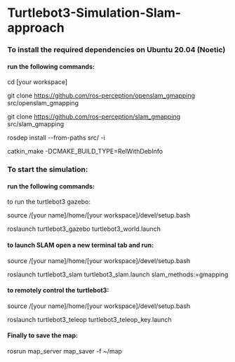 # Turtlebot3-Simulation-Slam-approach

### To install the required dependencies on Ubuntu 20.04 (Noetic)
#### run the following commands:

cd [your workspace]

git clone https://github.com/ros-perception/openslam_gmapping src/openslam_gmapping

git clone https://github.com/ros-perception/slam_gmapping src/slam_gmapping

rosdep install --from-paths src/ -i

catkin_make -DCMAKE_BUILD_TYPE=RelWithDebInfo

### To start the simulation: 

#### run the following commands: 

to run the turtlebot3 gazebo:

source /[your name]/home/[your workspace]/devel/setup.bash 

roslaunch turtlebot3_gazebo turtlebot3_world.launch

[](https://imgur.com/pMLVPz2)
 
#### to launch SLAM open a new terminal tab and run: 

source /[your name]/home/[your workspace]/devel/setup.bash 


roslaunch turtlebot3_slam turtlebot3_slam.launch slam_methods:=gmapping


#### to remotely control the turtlebot3: 

source /[your name]/home/[your workspace]/devel/setup.bash


roslaunch turtlebot3_teleop turtlebot3_teleop_key.launch


#### Finally to save the map: 

rosrun map_server map_saver -f ~/map
